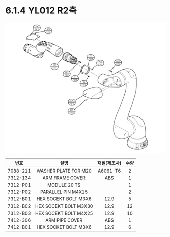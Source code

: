 # 6.1.4 YL012 R2축

![](../../.gitbook/assets/image138.png)

| **번호** | **설명** | **재질\(제조사\)** | **수량** |
| :---: | :---: | :---: | :---: |
| 7088-211 | WASHER PLATE FOR M20 | A6061-T6 | 2 |
| 7312-134 | ARM FRAME COVER | ABS | 1 |
| 7312-P01 | MODULE 20 TS |  | 1 |
| 7312-P02 | PARALLEL PIN M4X15 |  | 2 |
| 7312-B01 | HEX SOCEKT BOLT M3X6 | 12.9 | 5 |
| 7312-B02 | HEX SOCEKT BOLT M3X30 | 12.9 | 12 |
| 7312-B03 | HEX SOCEKT BOLT M4X25 | 12.9 | 10 |
| 7412-306 | ARM PIPE COVER | ABS | 1 |
| 7412-B01 | HEX SOCKET BOLT M3X6 | 12.9 | 6 |

